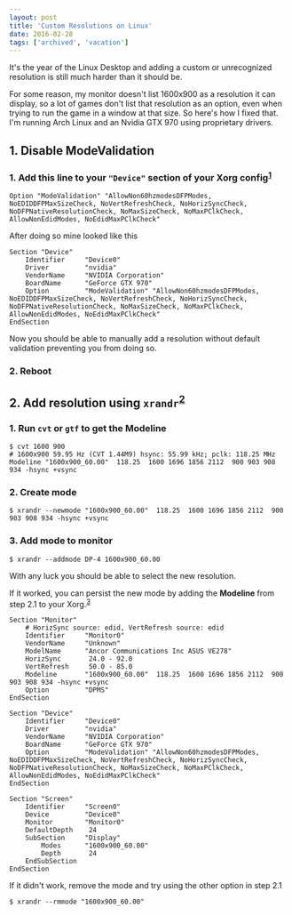 ```yaml
---
layout: post
title: 'Custom Resolutions on Linux'
date: 2016-02-28
tags: ['archived', 'vacation']
---
```


It's the year of the Linux Desktop and adding a custom or unrecognized resolution is still much harder than it should be.

For some reason, my monitor doesn't list 1600x900 as a resolution it can display, so a lot of games don't list that resolution as an option, even when trying to run the game in a window at that size. So here's how I fixed that. I'm running Arch Linux and an Nvidia GTX 970 using proprietary drivers.

## 1. Disable ModeValidation

### 1. Add this line to your `"Device"` section of your Xorg config<sup>[1][1]</sup>

    Option "ModeValidation" "AllowNon60hzmodesDFPModes, NoEDIDDFPMaxSizeCheck, NoVertRefreshCheck, NoHorizSyncCheck, NoDFPNativeResolutionCheck, NoMaxSizeCheck, NoMaxPClkCheck,  AllowNonEdidModes, NoEdidMaxPClkCheck"

After doing so mine looked like this

    Section "Device"
    	Identifier     "Device0"
    	Driver         "nvidia"
    	VendorName     "NVIDIA Corporation"
    	BoardName      "GeForce GTX 970"
    	Option         "ModeValidation" "AllowNon60hzmodesDFPModes, NoEDIDDFPMaxSizeCheck, NoVertRefreshCheck, NoHorizSyncCheck, NoDFPNativeResolutionCheck, NoMaxSizeCheck, NoMaxPClkCheck,  AllowNonEdidModes, NoEdidMaxPClkCheck"
    EndSection

Now you should be able to manually add a resolution without default validation preventing you from doing so.

### 2. Reboot

## 2. Add resolution using `xrandr`<sup>[2][2]</sup>

### 1. Run `cvt` or `gtf` to get the Modeline

    $ cvt 1600 900
    # 1600x900 59.95 Hz (CVT 1.44M9) hsync: 55.99 kHz; pclk: 118.25 MHz
    Modeline "1600x900_60.00"  118.25  1600 1696 1856 2112  900 903 908 934 -hsync +vsync

### 2. Create mode

    $ xrandr --newmode "1600x900_60.00"  118.25  1600 1696 1856 2112  900 903 908 934 -hsync +vsync

### 3. Add mode to monitor

    $ xrandr --addmode DP-4 1600x900_60.00

With any luck you should be able to select the new resolution.

If it worked, you can persist the new mode by adding the **Modeline** from step 2.1 to your Xorg.<sup>[3][3]</sup>

    Section "Monitor"
    	# HorizSync source: edid, VertRefresh source: edid
    	Identifier     "Monitor0"
    	VendorName     "Unknown"
    	ModelName      "Ancor Communications Inc ASUS VE278"
    	HorizSync       24.0 - 92.0
    	VertRefresh     50.0 - 85.0
    	Modeline       "1600x900_60.00"  118.25  1600 1696 1856 2112  900 903 908 934 -hsync +vsync
    	Option         "DPMS"
    EndSection

    Section "Device"
    	Identifier     "Device0"
    	Driver         "nvidia"
    	VendorName     "NVIDIA Corporation"
    	BoardName      "GeForce GTX 970"
    	Option         "ModeValidation" "AllowNon60hzmodesDFPModes, NoEDIDDFPMaxSizeCheck, NoVertRefreshCheck, NoHorizSyncCheck, NoDFPNativeResolutionCheck, NoMaxSizeCheck, NoMaxPClkCheck,  AllowNonEdidModes, NoEdidMaxPClkCheck"
    EndSection

    Section "Screen"
    	Identifier     "Screen0"
    	Device         "Device0"
    	Monitor        "Monitor0"
    	DefaultDepth    24
    	SubSection     "Display"
    		Modes	   "1600x900_60.00"
    		Depth       24
    	EndSubSection
    EndSection

If it didn't work, remove the mode and try using the other option in step 2.1

    $ xrandr --rmmode "1600x900_60.00"

[1]: http://ubuntuforums.org/showthread.php?t=2164924&p=12743326#post12743326
[2]: https://wiki.archlinux.org/index.php/xrandr#Adding_undetected_resolutions
[3]: https://wiki.archlinux.org/index.php/xrandr#Permanently_adding_undetected_resolutions
